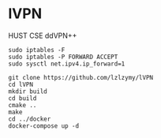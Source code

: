 # lVPN

HUST CSE ddVPN++

```shell
sudo iptables -F
sudo iptables -P FORWARD ACCEPT
sudo sysctl net.ipv4.ip_forward=1

git clone https://github.com/lzlzymy/lVPN
cd lVPN
mkdir build
cd build
cmake ..
make
cd ../docker
docker-compose up -d
```

